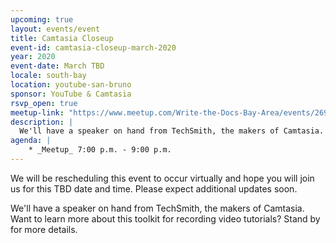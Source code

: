 ```yaml
---
upcoming: true
layout: events/event
title: Camtasia Closeup
event-id: camtasia-closeup-march-2020
year: 2020 
event-date: March TBD
locale: south-bay
location: youtube-san-bruno
sponsor: YouTube & Camtasia
rsvp_open: true
meetup-link: "https://www.meetup.com/Write-the-Docs-Bay-Area/events/269113283/"
description: |
  We'll have a speaker on hand from TechSmith, the makers of Camtasia. Join us to learn more about this toolkit for recording video tutorials!
agenda: |
    * _Meetup_ 7:00 p.m. - 9:00 p.m.
---
```


We will be rescheduling this event to occur virtually and hope you will join us for this TBD date and time. Please expect additional updates soon.

We'll have a speaker on hand from TechSmith, the makers of Camtasia. Want to learn more about this toolkit for recording video tutorials? Stand by for more details.

